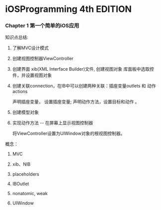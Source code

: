 # iOSProgramming 4th EDITION

### Chapter 1 第一个简单的iOS应用

知识点总结:  

1. 了解MVC设计模式  

2. 创建视图控制器ViewController  

3. 创建界面 xib(XML Interface Builder)文件, 创建视图对象 库面板中选取控件，并设置视图对象  

5. 创建关联connection，在IB中可以创建两种关联：插座变量outlets 和 动作actions  

   声明插座变量， 设置插座变量; 声明动作方法，设置目标和动作 。

6. 创建模型对象  

7. 实现动作方法  -- 在屏幕上显示视图控制器  

   将ViewController设置为UIWindow对象的根视图控制器。  

概念：  

1. MVC  

2. xib、NIB  

3. placeholders  

4. IBOutlet  

5. nonatomic, weak  

6. UIWindow
